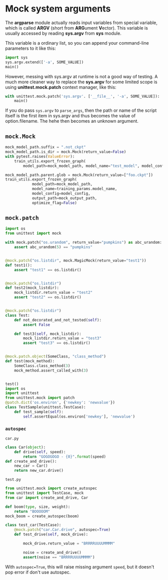 # Mock system arguments

The **argparse** module actually reads input variables from special variable, which is called
**ARGV** (short from **ARG**ument **V**ector). This variable is usually accessed by reading
**sys.argv** from **sys** module.

This variable is a ordinary list, so you can append your command-line parameters to it like this:

```python
import sys
sys.argv.extend(['-a', SOME_VALUE])
main()
```

However, messing with sys.argv at runtime is not a good way of testing. A much more cleaner way to
replace the **sys.argv** for some limited scope is using **unittest.mock.patch** context manager,
like this:

```python
with unittest.mock.patch('sys.argv'. ['__file__', '-a', SOME_VALUE]):
    main()
```

If you do pass `sys.argv` to `parse_args`, then the path or name of the script itself is the first
item in sys.argv and thus becomes the value of option.filename. The hehe then becomes an unknown
argument.

## `mock.Mock`

```python
mock_model_path.suffix = ".not_ckpt"
mock_model_path.is_dir = mock.Mock(return_value=False)
with pytest.raises(ValueError):
    train_utils.export_frozen_graph(
        model_path=mock_model_path, model_name="test_model", model_config=model_config, output_path="/tmp")

mock_model_path.parent.glob = mock.Mock(return_value=["foo.ckpt"])
train_utils.export_frozen_graph(
            model_path=mock_model_path,
            model_name=training_params.model_name,
            model_config=model_config,
            output_path=mock_output_path,
            optimize_flag=False)
```

## `mock.patch`

```python
import os
from unittest import mock

with mock.patch("os.urandom", return_value="pumpkins") as abc_urandom:
    assert abc_urandom(5) == "pumpkins"


@mock.patch("os.listdir", mock.MagicMock(return_value="test1"))
def test1():
    assert "test1" == os.listdir()


@mock.patch("os.listdir")
def test2(mock_listdir):
    mock_listdir.return_value = "test2"
    assert "test2" == os.listdir()


@mock.patch("os.listdir")
class Test:
    def not_decorated_and_not_tested(self):
        assert False

    def test3(self, mock_listdir):
        mock_listdir.return_value = "test3"
        assert "test3" == os.listdir()


@mock.patch.object(SomeClass, "class_method")
def test(mock_method):
    SomeClass.class_method(3)
    mock_method.assert_called_with(3)


test()
import os
import unittest
from unittest.mock import patch
@patch.dict('os.environ', {'newkey': 'newvalue'})
class TestSample(unittest.TestCase):
    def test_sample(self):
        self.assertEqual(os.environ['newkey'], 'newvalue')
```

### `autospec`

`car.py`

```python
class Car(object):
    def drive(self, speed):
        return "GOGOGOGO - {0}".format(speed)
def create_and_drive():
    new_car = Car()
    return new_car.drive()
```

`test.py`

```python
from unittest.mock import create_autospec
from unittest import TestCase, mock
from car import create_and_drive, Car

def boom(type, size, weight):
    return "BOOOOOM"
mock_boom = create_autospec(boom)

class test_car(TestCase):
    @mock.patch("car.Car.drive", autospec=True)
    def test_drive(self, mock_drive):

        mock_drive.return_value = "BRRRRUUUUMMMM"

        noise = create_and_drive()
        assert(noise == "BRRRRUUUUMMMM")
```

With `autospec=True`, this will raise missing argument `speed`, but it doesn't pop error if don't
use autospec.
